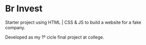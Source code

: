 # Br Invest

Starter project using HTML | CSS & JS to build a website for a fake company.  

Developed as my 1º cicle final project at college.

